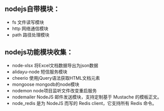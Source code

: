 ## nodejs自带模块：
- fs 文件读写模块
- http 网络通信模块
- path 路径处理模块
## nodejs功能模块收集：
- node-xlsx 将Excel文档数据导出为json数据
- alidayu-node 短信服务模块
- cheerio 使用jQuery语法获取HTML文档元素
- mongoose mongodb的node模块
- nodemon node项目监听文件改变重启服务
- nodemailer NodeJS 邮件发送模块，支持定制基于 Mustache 的模板正文。
- node_redis 是为 NodeJS 而写的 Redis client，它支持所有 Redis 命令。
